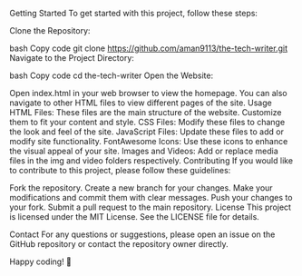 Getting Started
To get started with this project, follow these steps:

Clone the Repository:

bash
Copy code
git clone https://github.com/aman9113/the-tech-writer.git
Navigate to the Project Directory:

bash
Copy code
cd the-tech-writer
Open the Website:

Open index.html in your web browser to view the homepage.
You can also navigate to other HTML files to view different pages of the site.
Usage
HTML Files: These files are the main structure of the website. Customize them to fit your content and style.
CSS Files: Modify these files to change the look and feel of the site.
JavaScript Files: Update these files to add or modify site functionality.
FontAwesome Icons: Use these icons to enhance the visual appeal of your site.
Images and Videos: Add or replace media files in the img and video folders respectively.
Contributing
If you would like to contribute to this project, please follow these guidelines:

Fork the repository.
Create a new branch for your changes.
Make your modifications and commit them with clear messages.
Push your changes to your fork.
Submit a pull request to the main repository.
License
This project is licensed under the MIT License. See the LICENSE file for details.

Contact
For any questions or suggestions, please open an issue on the GitHub repository or contact the repository owner directly.

Happy coding! 🚀
